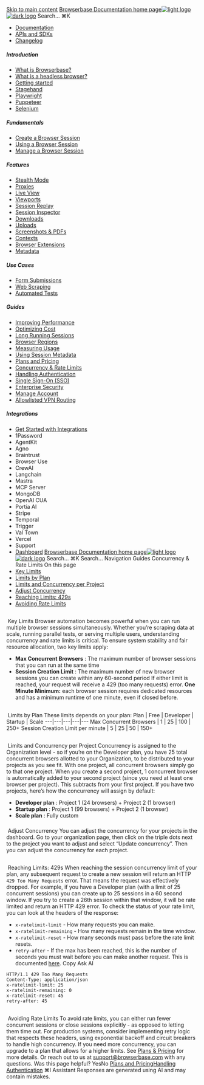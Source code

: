 [Skip to main content](#content-area)
[Browserbase Documentation home page![light logo](https://mintcdn.com/browserbase/lUkHCCQ3HJMpCnfp/logo/light.svg?fit=max&auto=format&n=lUkHCCQ3HJMpCnfp&q=85&s=0f99c87492a4fb0e9bfc45075a78c64f)![dark logo](https://mintcdn.com/browserbase/lUkHCCQ3HJMpCnfp/logo/dark.svg?fit=max&auto=format&n=lUkHCCQ3HJMpCnfp&q=85&s=645b212b9cbee8bebf84f318c2baaac0)](https://www.browserbase.com)
Search...
⌘K
 * [Documentation](/introduction/what-is-browserbase)
 * [APIs and SDKs](/reference/introduction)
 * [Changelog](https://www.browserbase.com/changelog)
##### Introduction
 * [What is Browserbase?](/introduction/what-is-browserbase)
 * [What is a headless browser?](/introduction/what-is-headless-browser)
 * [Getting started](/introduction/getting-started)
 * [Stagehand](/introduction/stagehand)
 * [Playwright](/introduction/playwright)
 * [Puppeteer](/introduction/puppeteer)
 * [Selenium](/introduction/selenium)
##### Fundamentals
 * [Create a Browser Session](/fundamentals/create-browser-session)
 * [Using a Browser Session](/fundamentals/using-browser-session)
 * [Manage a Browser Session](/fundamentals/manage-browser-session)
##### Features
 * [Stealth Mode](/features/stealth-mode)
 * [Proxies](/features/proxies)
 * [Live View](/features/session-live-view)
 * [Viewports](/features/viewports)
 * [Session Replay](/features/session-replay)
 * [Session Inspector](/features/session-inspector)
 * [Downloads](/features/downloads)
 * [Uploads](/features/uploads)
 * [Screenshots & PDFs](/features/screenshots)
 * [Contexts](/features/contexts)
 * [Browser Extensions](/features/browser-extensions)
 * [Metadata](/features/session-metadata)
##### Use Cases
 * [Form Submissions](/use-cases/automating-form-submissions)
 * [Web Scraping](/use-cases/scraping-website)
 * [Automated Tests](/use-cases/building-automated-tests)
##### Guides
 * [Improving Performance](/guides/speed-optimization)
 * [Optimizing Cost](/guides/cost-optimization)
 * [Long Running Sessions](/guides/long-running-sessions)
 * [Browser Regions](/guides/multi-region)
 * [Measuring Usage](/guides/measuring-usage)
 * [Using Session Metadata](/guides/using-session-metadata)
 * [Plans and Pricing](/guides/plans-and-pricing)
 * [Concurrency & Rate Limits](/guides/concurrency-rate-limits)
 * [Handling Authentication](/guides/authentication)
 * [Single Sign-On (SSO)](/guides/sso-setup)
 * [Enterprise Security](/guides/security)
 * [Manage Account](/guides/manage-account)
 * [Allowlisted VPN Routing](/guides/vpn)
##### Integrations
 * [Get Started with Integrations](/integrations/get-started)
 * 1Password
 * AgentKit
 * Agno
 * Braintrust
 * Browser Use
 * CrewAI
 * Langchain
 * Mastra
 * MCP Server
 * MongoDB
 * OpenAI CUA
 * Portia AI
 * Stripe
 * Temporal
 * Trigger
 * Val Town
 * Vercel
 * Support
 * [Dashboard](https://www.browserbase.com/overview)
[Browserbase Documentation home page![light logo](https://mintcdn.com/browserbase/lUkHCCQ3HJMpCnfp/logo/light.svg?fit=max&auto=format&n=lUkHCCQ3HJMpCnfp&q=85&s=0f99c87492a4fb0e9bfc45075a78c64f)![dark logo](https://mintcdn.com/browserbase/lUkHCCQ3HJMpCnfp/logo/dark.svg?fit=max&auto=format&n=lUkHCCQ3HJMpCnfp&q=85&s=645b212b9cbee8bebf84f318c2baaac0)](https://www.browserbase.com)
Search...
⌘K
Search...
Navigation
Guides
Concurrency & Rate Limits
On this page
 * [Key Limits](#key-limits)
 * [Limits by Plan](#limits-by-plan)
 * [Limits and Concurrency per Project](#limits-and-concurrency-per-project)
 * [Adjust Concurrency](#adjust-concurrency)
 * [Reaching Limits: 429s](#reaching-limits%3A-429s)
 * [Avoiding Rate Limits](#avoiding-rate-limits)
## 
[​](#key-limits)
Key Limits
Browser automation becomes powerful when you can run multiple browser sessions simultaneously. Whether you’re scraping data at scale, running parallel tests, or serving multiple users, understanding concurrency and rate limits is critical. To ensure system stability and fair resource allocation, two key limits apply:
 * **Max Concurrent Browsers** : The maximum number of browser sessions that you can run at the same time
 * **Session Creation Limit** : The maximum number of new browser sessions you can create within any 60-second period
If either limit is reached, your request will receive a 429 (too many requests) error.
**One Minute Minimum:** each browser session requires dedicated resources and has a minimum runtime of one minute, even if closed before.
## 
[​](#limits-by-plan)
Limits by Plan
These limits depends on your plan:
Plan | Free | Developer | Startup | Scale 
---|---|---|---|--- 
Max Concurrent Browsers | 1 | 25 | 100 | 250+ 
Session Creation Limit per minute | 5 | 25 | 50 | 150+ 
## 
[​](#limits-and-concurrency-per-project)
Limits and Concurrency per Project
Concurrency is assigned to the Organization level - so if you’re on the Developer plan, you have 25 total concurrent browsers allotted to your Organization, to be distributed to your projects as you see fit. With one project, all concurrent browsers simply go to that one project. When you create a second project, 1 concurrent browser is automatically added to your second project (since you need at least one browser per project). This subtracts from your first project. If you have two projects, here’s how the concurrency will assign by default:
 * **Developer plan** : Project 1 (24 browsers) + Project 2 (1 browser)
 * **Startup plan** : Project 1 (99 browsers) + Project 2 (1 browser)
 * **Scale plan** : Fully custom
### 
[​](#adjust-concurrency)
Adjust Concurrency
You can adjust the concurrency for your projects in the dashboard. Go to your organization page, then click on the triple dots next to the project you want to adjust and select “Update concurrency”. Then you can adjust the concurrency for each project.
## 
[​](#reaching-limits%3A-429s)
Reaching Limits: 429s
When reaching the session concurrency limit of your plan, any subsequent request to create a new session will return an HTTP `429 Too Many Requests` error. That means the request was effectively dropped. For example, if you have a Developer plan (with a limit of 25 concurrent sessions) you can create up to 25 sessions in a 60 second window. If you try to create a 26th session within that window, it will be rate limited and return an HTTP 429 error. To check the status of your rate limit, you can look at the headers of the response:
 * `x-ratelimit-limit` - How many requests you can make.
 * `x-ratelimit-remaining` - How many requests remain in the time window.
 * `x-ratelimit-reset` - How many seconds must pass before the rate limit resets.
 * `retry-after` - If the max has been reached, this is the number of seconds you must wait before you can make another request. This is documented [here](https://developer.mozilla.org/en-US/docs/Web/HTTP/Headers/Retry-After).
Copy
Ask AI
```
HTTP/1.1 429 Too Many Requests
Content-Type: application/json
x-ratelimit-limit: 25
x-ratelimit-remaining: 0
x-ratelimit-reset: 45
retry-after: 45
```
## 
[​](#avoiding-rate-limits)
Avoiding Rate Limits
To avoid rate limits, you can either run fewer concurrent sessions or close sessions explicitly - as opposed to letting them time out.
For production systems, consider implementing retry logic that respects these headers, using exponential backoff and circuit breakers to handle high concurrency.
If you need more concurrency, you can upgrade to a plan that allows for a higher limits. See [Plans & Pricing](/guides/plans-and-pricing) for more details. Or reach out to us at support@browserbase.com with any questions.
Was this page helpful?
YesNo
[Plans and Pricing](/guides/plans-and-pricing)[Handling Authentication](/guides/authentication)
⌘I
Assistant
Responses are generated using AI and may contain mistakes.